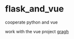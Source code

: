 # flask_and_vue
cooperate python and vue

work with the vue project [gragh](https://github.com/bomei/graph)
